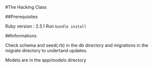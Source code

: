#The Hacking Class

##Prerequisites

Ruby version : 2.5.1
Run ```bundle install```

##Informations

Check schema and seed(.rb) in the db directory and migrations in the migrate directory to undertand updates.

Models are in the app/models directory

